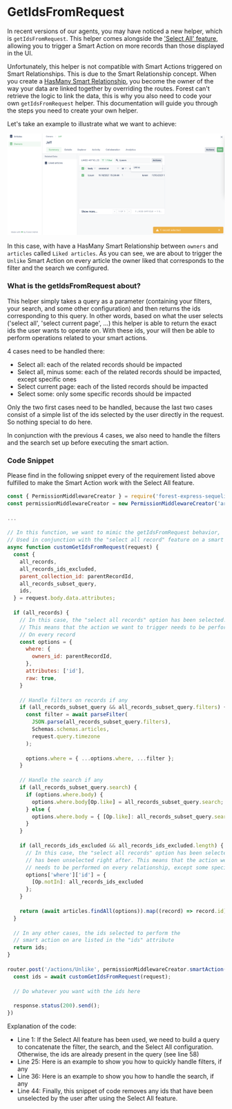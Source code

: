 # GetIdsFromRequest

In recent versions of our agents, you may have noticed a new helper, which is `getIdsFromRequest`. This helper comes alongside the ['Select All' feature](https://docs.forestadmin.com/documentation/how-tos/maintain/upgrade-notes-sql-mongodb/upgrade-to-v6#select-all-feature), allowing you to trigger a Smart Action on more records than those displayed in the UI.

Unfortunately, this helper is not compatible with Smart Actions triggered on Smart Relationships. This is due to the Smart Relationship concept. When you create a [HasMany Smart Relationship](https://docs.forestadmin.com/documentation/reference-guide/relationships/create-a-smart-relationship#creating-a-hasmany-smart-relationship), you become the owner of the way your data are linked together by overriding the routes. Forest can't retrieve the logic to link the data, this is why you also need to code your own `getIdsFromRequest` helper. This documentation will guide you through the steps you need to create your own helper.

Let's take an example to illustrate what we want to achieve:

![](<../../../../.gitbook/assets/image (486).png>)

In this case, with have a HasMany Smart Relationship between `owners` and `articles` called `Liked articles`. As you can see, we are about to trigger the `Unlike` Smart Action on every article the owner liked that corresponds to the filter and the search we configured.

### What is the getIdsFromRequest about?

This helper simply takes a query as a parameter (containing your filters, your search, and some other configuration) and then returns the ids corresponding to this query. In other words, based on what the user selects ('select all', 'select current page', ...) this helper is able to return the exact ids the user wants to operate on. With these ids, your will then be able to perform operations related to your smart actions.

4 cases need to be handled there:

- Select all: each of the related records should be impacted
- Select all, minus some: each of the related records should be impacted, except specific ones
- Select current page: each of the listed records should be impacted
- Select some: only some specific records should be impacted

Only the two first cases need to be handled, because the last two cases consist of a simple list of the ids selected by the user directly in the request. So nothing special to do here.

In conjunction with the previous 4 cases, we also need to handle the filters and the search set up before executing the smart action.

### Code Snippet

Please find in the following snippet every of the requirement listed above fulfilled to make the Smart Action work with the Select All feature.

```javascript
const { PermissionMiddlewareCreator } = require('forest-express-sequelize');
const permissionMiddlewareCreator = new PermissionMiddlewareCreator('articles');

...

// In this function, we want to mimic the getIdsFromRequest behavior,
// Used in conjunction with the "select all record" feature on a smart relationship
async function customGetIdsFromRequest(request) {
  const {
    all_records,
    all_records_ids_excluded,
    parent_collection_id: parentRecordId,
    all_records_subset_query,
    ids,
  } = request.body.data.attributes;

  if (all_records) {
    // In this case, the "select all records" option has been selected.
    // This means that the action we want to trigger needs to be performed
    // On every record
    const options = {
      where: {
        owners_id: parentRecordId,
      },
      attributes: ['id'],
      raw: true,
    }

    // Handle filters on records if any
    if (all_records_subset_query && all_records_subset_query.filters) {
      const filter = await parseFilter(
        JSON.parse(all_records_subset_query.filters),
        Schemas.schemas.articles,
        request.query.timezone
      );

      options.where = { ...options.where, ...filter };
    }

    // Handle the search if any
    if (all_records_subset_query.search) {
      if (options.where.body) {
        options.where.body[Op.like] = all_records_subset_query.search;
      } else {
        options.where.body = { [Op.like]: all_records_subset_query.search };
      }
    }

    if (all_records_ids_excluded && all_records_ids_excluded.length) {
      // In this case, the "select all records" option has been selected but some records
      // has been unselected right after. This means that the action we want to trigger
      // needs to be performed on every relationship, except some specific one
      options['where']['id'] = {
        [Op.notIn]: all_records_ids_excluded
      };
    }

    return (await articles.findAll(options)).map((record) => record.id);
  }

  // In any other cases, the ids selected to perform the
  // smart action on are listed in the "ids" attribute
  return ids;
}

router.post('/actions/Unlike', permissionMiddlewareCreator.smartAction(), async (request, response, next) => {
  const ids = await customGetIdsFromRequest(request);

  // Do whatever you want with the ids here

  response.status(200).send();
})
```

Explanation of the code:

- Line 1: If the Select All feature has been used, we need to build a query to concatenate the filter, the search, and the Select All configuration. Otherwise, the ids are already present in the query (see line 58)
- Line 25: Here is an example to show you how to quickly handle filters, if any
- Line 36: Here is an example to show you how to handle the search, if any
- Line 44: Finally, this snippet of code removes any ids that have been unselected by the user after using the Select All feature.
